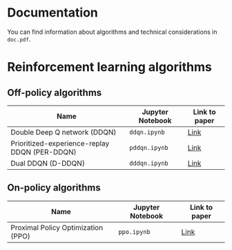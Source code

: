 # Documentation
You can find information about algorithms and technical considerations in `doc.pdf`.

# Reinforcement learning algorithms
## Off-policy algorithms 

| Name | Jupyter Notebook | Link to paper |
| ---- | ---------------- | ----------------- |
| Double Deep Q network (DDQN) | `ddqn.ipynb` | [Link](https://arxiv.org/abs/1509.06461) |
| Prioritized-experience-replay DDQN (PER-DDQN) | `pddqn.ipynb` | [Link](https://arxiv.org/abs/1511.05952) |
| Dual DDQN (D-DDQN) | `dddqn.ipynb` | [Link](https://ieeexplore.ieee.org/abstract/document/8483478) |

## On-policy algorithms
| Name | Jupyter Notebook | Link to paper |
| ---- | ---------------- | ------------- |
| Proximal Policy Optimization (PPO) | `ppo.ipynb` | [Link](https://arxiv.org/abs/1707.06347) |